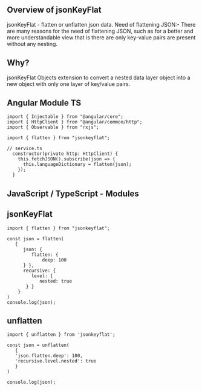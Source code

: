 ## Overview of jsonKeyFlat

jsonKeyFlat - flatten or unflatten json data. Need of flattening JSON:- There are many reasons for the need of flattening JSON, such as for a better and more understandable view that is there are only key-value pairs are present without any nesting.

## Why?

jsonKeyFlat Objects extension to convert a nested data layer object into a new object with only one layer of key/value pairs.

## Angular Module TS

```
import { Injectable } from "@angular/core";
import { HttpClient } from "@angular/common/http";
import { Observable } from "rxjs";

import { flatten } from "jsonkeyflat";

// service.ts
  constructor(private http: HttpClient) {
    this.fetchJSON().subscribe(json => {
      this.languageDictionary = flatten(json);
    });
  }

```

## JavaScript / TypeScript - Modules

## jsonKeyFlat

```
import { flatten } from "jsonkeyflat";

const json = flatten(
   {
      json: {
         flatten: {
             deep: 100
      } },
      recursive: {
         level: {
            nested: true
       } }
    }
)
console.log(json);
```

## unflatten

```
import { unflatten } from 'jsonkeyflat';

const json = unflatten(
   {
   'json.flatten.deep': 100,
   'recursive.level.nested': true
   }
)

console.log(json);
```
